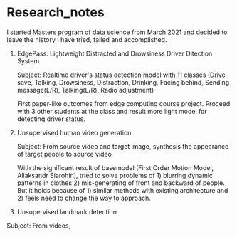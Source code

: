# Research_notes

I started Masters program of data science from March 2021 and decided to leave the history I have tried, failed and accomplished.

1. EdgePass: Lightweight Distracted and Drowsiness Driver Ditection System

   Subject: Realtime driver's status detection model with 11 classes 
   (Drive save, Talking, Drowsiness, Distraction, Drinking, Facing behind, Sending message(L/R), Talking(L/R), Radio adjustment)
   
   First paper-like outcomes from edge computing course project.
   Proceed with 3 other students at the class and result more light model for detecting driver status.
   
   
2. Unsupervised human video generation

   Subject: From source video and target image, synthesis the appearance of target people to source video
   
   With the significant result of basemodel (First Order Motion Model, Aliaksandr Siarohin), 
   tried to solve problems of 1) blurring dynamic patterns in clothes 2) mis-generating of front and backward of people.
   But it holds because of 1) similar methods with existing architecture and 2) feels need to change the way to approach.
  
  
3. Unsupervised landmark detection

  Subject: From videos, 
  


